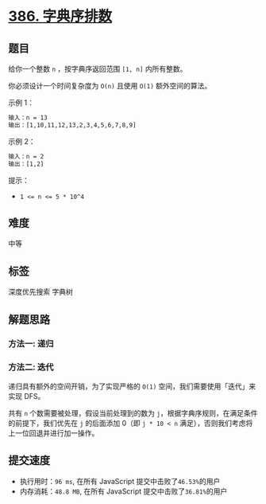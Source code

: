 # [386. 字典序排数](https://leetcode-cn.com/problems/lexicographical-numbers/)

## 题目

给你一个整数 `n` ，按字典序返回范围 `[1, n]` 内所有整数。

你必须设计一个时间复杂度为 `O(n)` 且使用 `O(1)` 额外空间的算法。

示例 1：

```txt
输入：n = 13
输出：[1,10,11,12,13,2,3,4,5,6,7,8,9]
```

示例 2：

```txt
输入：n = 2
输出：[1,2]
```

提示：

- `1 <= n <= 5 * 10^4`

## 难度

中等

## 标签

深度优先搜索 字典树

## 解题思路

### 方法一: 递归

### 方法二: 迭代

递归具有额外的空间开销，为了实现严格的 `O(1)` 空间，我们需要使用「迭代」来实现 DFS。

共有 `n` 个数需要被处理，假设当前处理到的数为 `j`，根据字典序规则，在满足条件的前提下，我们优先在 `j` 的后面添加 0（即 `j * 10 < n` 满足），否则我们考虑将上一位回退并进行加一操作。

## 提交速度

- 执行用时：`96 ms`, 在所有 JavaScript 提交中击败了`46.53%`的用户
- 内存消耗：`48.8 MB`, 在所有 JavaScript 提交中击败了`36.81%`的用户
